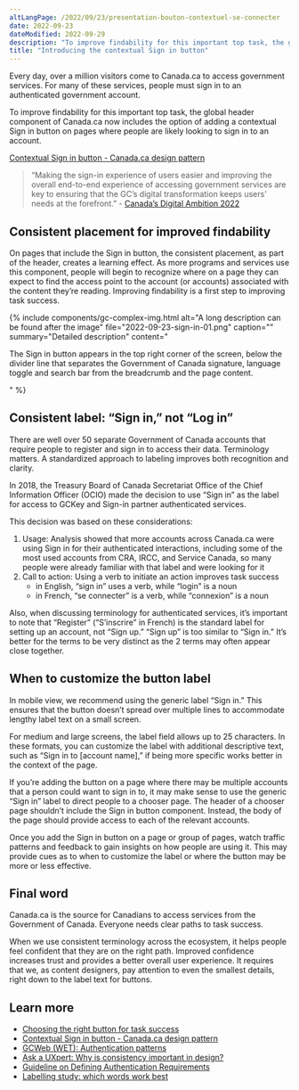 ```yaml
---
altLangPage: /2022/09/23/presentation-bouton-contextuel-se-connecter
date: 2022-09-23
dateModified: 2022-09-29
description: "To improve findability for this important top task, the global header component of Canada.ca now includes the option of adding a contextual Sign in button on pages where people are likely looking to sign in to an account."
title: "Introducing the contextual Sign in button"
---
```

Every day, over a million visitors come to Canada.ca to access government services. For many of these services, people must sign in to an authenticated government account.

To improve findability for this important top task, the global header component of Canada.ca now includes the option of adding a contextual Sign in button on pages where people are likely looking to sign in to an account.

[Contextual Sign in button - Canada.ca design pattern](https://design.canada.ca/common-design-patterns/contextual-signin.html)

> “Making the sign-in experience of users easier and improving the overall end-to-end experience of accessing government services are key to ensuring that the GC’s digital transformation keeps users’ needs at the forefront.” - [Canada’s Digital Ambition 2022](https://www.canada.ca/en/government/system/digital-government/government-canada-digital-operations-strategic-plans/canada-digital-ambition.html)

## Consistent placement for improved findability

On pages that include the Sign in button, the consistent placement, as part of the header, creates a learning effect. As more programs and services use this component, people will begin to recognize where on a page they can expect to find the access point to the account (or accounts) associated with the content they’re reading. Improving findability is a first step to improving task success.

{% include components/gc-complex-img.html
   alt="A long description can be found after the image"
   file="2022-09-23-sign-in-01.png"
   caption=""
   summary="Detailed description"
   content="<p>The Sign in button appears in the top right corner of the screen, below the divider line that separates the Government of Canada signature, language toggle and search bar from the breadcrumb and the page content.</p>"
%}

## Consistent label: “Sign in,” not “Log in”

There are well over 50 separate Government of Canada accounts that require people to register and sign in to access their data. Terminology matters. A standardized approach to labeling improves both recognition and clarity.

In 2018, the Treasury Board of Canada Secretariat Office of the Chief Information Officer (OCIO) made the decision to use “Sign in” as the label for access to GCKey and Sign-in partner authenticated services.

This decision was based on these considerations:

1. Usage: Analysis showed that more accounts across Canada.ca were using Sign in for their authenticated interactions, including some of the most used accounts from CRA, IRCC, and Service Canada, so many people were already familiar with that label and were looking for it
2. Call to action: Using a verb to initiate an action improves task success
   - in English, “sign in” uses a verb, while “login” is a noun
   - in French, “se connecter” is a verb, while “connexion” is a noun

Also, when discussing terminology for authenticated services, it’s important to note that “Register” (“S’inscrire” in French) is the standard label for setting up an account, not “Sign up.” “Sign up” is too similar to “Sign in.” It’s better for the terms to be very distinct as the 2 terms may often appear close together.

## When to customize the button label

In mobile view, we recommend using the generic label “Sign in.” This ensures that the button doesn’t spread over multiple lines to accommodate lengthy label text on a small screen.

For medium and large screens, the label field allows up to 25 characters. In these formats, you can customize the label with additional descriptive text, such as “Sign in to [account name],” if being more specific works better in the context of the page.

If you’re adding the button on a page where there may be multiple accounts that a person could want to sign in to, it may make sense to use the generic “Sign in” label to direct people to a chooser page. The header of a chooser page shouldn’t include the Sign in button component. Instead, the body of the page should provide access to each of the relevant accounts.

Once you add the Sign in button on a page or group of pages, watch traffic patterns and feedback to gain insights on how people are using it. This may provide cues as to when to customize the label or where the button may be more or less effective.

## Final word

Canada.ca is the source for Canadians to access services from the Government of Canada. Everyone needs clear paths to task success.

When we use consistent terminology across the ecosystem, it helps people feel confident that they are on the right path. Improved confidence increases trust and provides a better overall user experience. It requires that we, as content designers, pay attention to even the smallest details, right down to the label text for buttons.

## Learn more
- [Choosing the right button for task success](https://blog.canada.ca/2020/12/17/choosing-buttons.html)
- [Contextual Sign in button - Canada.ca design pattern](https://design.canada.ca/common-design-patterns/contextual-signin.html)
- [GCWeb (WET): Authentication patterns](https://wet-boew.github.io/GCWeb/sites/authentication/authentication-en.html)
- [Ask a UXpert: Why is consistency important in design?](https://www.youtube.com/watch?v=UHUluiMe0cA&t=51s)
- [Guideline on Defining Authentication Requirements](https://www.tbs-sct.canada.ca/pol/doc-eng.aspx?id=26262)
- [Labelling study: which words work best
](https://blog.canada.ca/2020/10/02/labelling-study)
